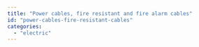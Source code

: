 ```yaml
---
title: "Power cables, fire resistant and fire alarm cables"
id: "power-cables-fire-resistant-cables"
categories:
  - "electric"
---
```

